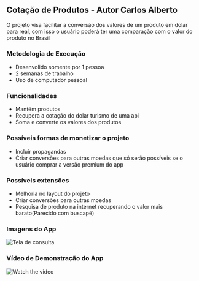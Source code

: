 ## Cotação de Produtos - Autor Carlos Alberto
O projeto visa facilitar a conversão dos valores de um produto em dolar para real, com isso o usuário poderá ter uma comparação com o valor do produto no Brasil
### Metodologia de Execução


* Desenvolido somente por 1 pessoa
* 2 semanas de trabalho
* Uso de computador pessoal

### Funcionalidades

* Mantém produtos
* Recupera a cotação do dolar turismo de uma api
* Soma e converte os valores dos produtos

### Possíveis formas de monetizar o projeto 
* Incluir propagandas 
* Criar conversões para outras moedas que só serão possíveis se o usuário comprar a versão premium do app

### Possíveis extensões
* Melhoria no layout do projeto
* Criar conversões para outras moedas
* Pesquisa de produto na internet recuperando o valor mais barato(Parecido com buscapé)

### Imagens do App
![Tela de consulta](https://github.com/cabfilho/iosProjetoBloco/blob/master/teladeinclusão.png)

### Vídeo de Demonstração do App
![Watch the video](https://youtu.be/MVtKmN6Qv7c)

